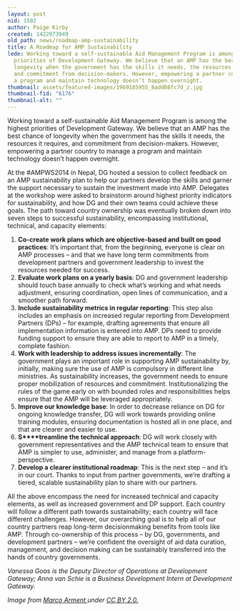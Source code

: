 ```yaml
---
layout: post
nid: 1502
author: Paige Kirby
created: 1422973949
old_path: news/roadmap-amp-sustainability
title: A Roadmap for AMP Sustainability
lede: Working toward a self-sustainable Aid Management Program is among the highest
  priorities of Development Gateway. We believe that an AMP has the best chance of
  longevity when the government has the skills it needs, the resources it requires,
  and commitment from decision-makers. However, empowering a partner country to manage
  a program and maintain technology doesn’t happen overnight.
thumbnail: assets/featured-images/1969185955_8add08fc7d_z.jpg
thumbnail-fid: "6176"
thumbnail-alt: ""
---
```


Working toward a self-sustainable Aid Management Program is among the highest priorities of Development Gateway. We believe that an AMP has the best chance of longevity when the government has the skills it needs, the resources it requires, and commitment from decision-makers. However, empowering a partner country to manage a program and maintain technology doesn’t happen overnight.

At the #AMPWS2014 in Nepal, DG hosted a session to collect feedback on an AMP sustainability plan to help our partners develop the skills and garner the support necessary to sustain the investment made into AMP. Delegates at the workshop were asked to brainstorm around highest priority indicators for sustainability, and how DG and their own teams could achieve these goals. The path toward country ownership was eventually broken down into seven steps to successful sustainability, encompassing institutional, technical, and capacity elements:

1. **Co-create work plans which are objective-based and built on good practices**: It’s important that, from the beginning, everyone is clear on AMP processes – and that we have long term commitments from development partners and government leadership to invest the resources needed for success.
2. **Evaluate work plans on a yearly basis**: DG and government leadership should touch base annually to check what’s working and what needs adjustment, ensuring coordination, open lines of communication, and a smoother path forward.
3. **Include sustainability metrics in regular reporting**: This step also includes an emphasis on increased regular reporting from Development Partners (DPs) – for example, drafting agreements that ensure all implementation information is entered into AMP. DPs need to provide funding support to ensure they are able to report to AMP in a timely, complete fashion.
4. **Work with leadership to address issues incrementally**: The government plays an important role in supporting AMP sustainability by, initially, making sure the use of AMP is compulsory in different line ministries. As sustainability increases, the government needs to ensure proper mobilization of resources and commitment. Institutionalizing the rules of the game early on with bounded roles and responsibilities helps ensure that the AMP will be leveraged appropriately.
5. **Improve our knowledge base**: In order to decrease reliance on DG for ongoing knowledge transfer, DG will work towards providing online training modules, ensuring documentation is hosted all in one place, and that are clearer and easier to use.
6. **S****treamline the technical approach**: DG will work closely with government representatives and the AMP technical team to ensure that AMP is simpler to use, administer, and manage from a platform-perspective.
7. **Develop a clearer institutional roadmap**: This is the next step – and it’s in our court. Thanks to input from partner governments, we’re drafting a tiered, scalable sustainability plan to share with our partners.

All the above encompass the need for increased technical and capacity elements, as well as increased government and DP support. Each country will follow a different path towards sustainability; each country will face different challenges. However, our overarching goal is to help all of our country partners reap long-term decisionmaking benefits from tools like AMP. Through co-ownership of this process – by DG, governments, and development partners – we’re confident the oversight of aid data curation, management, and decision making can be sustainably transferred into the hands of country governments.

*Vanessa Goas is the Deputy Director of Operations at Development Gateway; Anna van Schie is a Business Development Intern at Development Gateway.*

*Image from [Marco Arment ](https://www.flickr.com/photos/marcoarment/1969185955)under [CC BY 2.0.](https://creativecommons.org/licenses/by/2.0/)*
